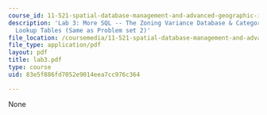 ```yaml
---
course_id: 11-521-spatial-database-management-and-advanced-geographic-information-systems-spring-2003
description: 'Lab 3: More SQL -- The Zoning Variance Database & Categorization via
  Lookup Tables (Same as Problem set 2)'
file_location: /coursemedia/11-521-spatial-database-management-and-advanced-geographic-information-systems-spring-2003/83e5f886fd7052e9014eea7cc976c364_lab3.pdf
file_type: application/pdf
layout: pdf
title: lab3.pdf
type: course
uid: 83e5f886fd7052e9014eea7cc976c364

---
```

None